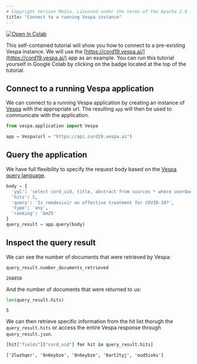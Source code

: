 ```yaml
---
# Copyright Verizon Media. Licensed under the terms of the Apache 2.0 license. See LICENSE in the project root.
title: "Connect to a running Vespa instance"
---
```


[![Open In Colab](https://colab.research.google.com/assets/colab-badge.svg)](https://colab.research.google.com/github/vespa-engine/pyvespa/blob/master/docs/sphinx/source/connect-to-vespa-instance.ipynb)

This self-contained tutorial will show you how to connect to a pre-existing Vespa instance. We will use the [https://cord19.vespa.ai/](https://cord19.vespa.ai/) app as an example. You can run this tutorial yourself in Google Colab by clicking on the badge located at the top of the tutorial.

## Connect to a running Vespa application

We can connect to a running Vespa application by creating an instance of [Vespa](https://pyvespa.readthedocs.io/en/latest/reference-api.html#vespa.application.Vespa) with the appropriate url. The resulting `app` will then be used to communicate with the application.


```python
from vespa.application import Vespa

app = Vespa(url = "https://api.cord19.vespa.ai")
```

## Query the application

We have full flexibility to specify the request body based on the [Vespa query language](https://docs.vespa.ai/en/reference/query-api-reference.html).


```python
body = {
  'yql': 'select cord_uid, title, abstract from sources * where userQuery();',
  'hits': 5,
  'query': 'Is remdesivir an effective treatment for COVID-19?',
  'type': 'any',
  'ranking': 'bm25'
}
query_result = app.query(body)
```

## Inspect the query result

We can see the number of documents that were retrieved by Vespa:


```python
query_result.number_documents_retrieved
```




    268858



And the number of documents that were returned to us:


```python
len(query_result.hits)
```




    5



We can then retrieve specific information from the hit list thorugh the `query_result.hits` or access the entire Vespa response through `query_result.json`.


```python
[hit["fields"]["cord_uid"] for hit in query_result.hits]
```




    ['2lwzhqer', '8n6eybze', '8n6eybze', '8art2tyj', 'oud5ioks']


